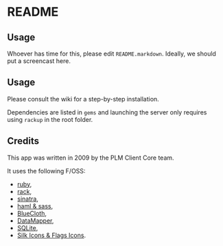 # README

## Usage

Whoever has time for this, please edit `README.markdown`. Ideally, we should put a screencast here.

## Usage

Please consult the wiki for a step-by-step installation.

Dependencies are listed in `gems` and launching the server only requires using `rackup` in the root folder.

## Credits

This app was written in 2009 by the PLM Client Core team.

It uses the following F/OSS:

* [ruby](http://www.ruby-lang.org/),
* [rack](http://rack.rubyforge.org/),
* [sinatra](http://www.sinatrarb.com/),
* [haml & sass](http://haml-lang.com/),
* [BlueCloth](http://www.deveiate.org/projects/BlueCloth),
* [DataMapper](http://datamapper.org/),
* [SQLite](http://sqlite.org/),
* [Silk Icons & Flags Icons](http://www.famfamfam.com/lab/icons/silk/).
